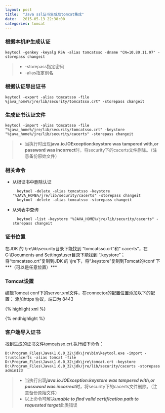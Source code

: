 ```yaml
---
layout: post
title:  "Java ssl证书生成及tomcat集成"
date:   2015-05-13 22:38:00
categories: tomcat
---
```

### 根据本机IP生成认证
    keytool -genkey -keyalg RSA -alias tomcatsso -dname "CN=10.80.11.97" -storepass changeit

> * -storepass指定密码  
> * -alias指定别名

### 根据认证导出证书
	keytool -export -alias tomcatsso -file %java_home%/jre/lib/security/tomcatsso.crt" -storepass changeit

### 生成证书认证文件
	keytool -import -alias tomcatsso -file "%java_home%/jre/lib/security/tomcatsso.crt" -keystore "%java_home%/jre/lib/security/cacerts" -storepass changeit

> * 当执行时出现**java.io.IOException:keystore was tampered with,or password was incorrect**时，将security下的cacerts文件删除。（注意备份原始文件）

### 相关命令

* 从根证书中删除认证

		keytool -delete -alias tomcatsso -keystore "%JAVA_HOME%/jre/lib/security/cacerts" -storepass changeit  
		keytool -delete -alias tomcatsso -storepass changeit  

* 从列表中查询

		keytool -list -keystore "%JAVA_HOME%/jre/lib/security/cacerts" -storepass changeit

### 证书位置
在JDK  的 \jre\lib\security目录下能找到 “tomcatsso.crt”和” cacerts”，在C:\Documents and Settings\user目录下能找到 “.keystore”； 将“tomcatsso.crt”复制到JDK  的 \jre下，将“.keystore”复制到Tomcat的\conf 下***（可以是任意位置）***

### Tomcat设置
编辑Tomcat  conf下的server.xml文件，在connector的配置位置添加以下的配置：
添加https 协议，端口为 8443

{% highlight xml %}
<Connector port="8443" protocol="HTTP/1.1" 
SSLEnabled="true" maxHttpHeaderSize="8192"
		 	   keystorePass="changeit"   keystoreFile="conf/.keystore"
               maxThreads="150" minSpareThreads="25" maxSpareThreads="75"
               enableLookups="false" disableUploadTimeout="true"
               acceptCount="100" scheme="https" secure="true"
               clientAuth="false" sslProtocol="TLS"/>

{% endhighlight %}

### 客户端导入证书
找到生成的证书文件tomcatsso.crt.执行如下命令：

	D:\Program_Files\Java\1.6.0_32\jdk\jre\bin\keytool.exe -import -trustcacerts -alias tomcat -file  
	D:\Program_Files\Java\1.6.0_32\jdk\jre\tomcat.crt -keystore  D:\Program_Files\Java\1.6.0_32\jdk/jre/lib/security/cacerts -storepass admin123

> * 当执行出现***java.io.IOException:keystore was tampered with,or password was incorrect***时，将security下的cacerts文件删除。（注意备份原始文件）  
> * 以上命令可解决***unable to find valid certification path to requested target***此类错误




